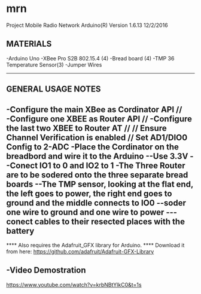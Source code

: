 # mrn
Project Mobile Radio Network
Arduino(R) Version 1.6.13 12/2/2016

MATERIALS
---------------------
-Arduino Uno
-XBee Pro S2B 802.15.4 (4) 
-Bread board (4)
-TMP 36 Temperature Sensor(3)
-Jumper Wires

---------------------

GENERAL USAGE NOTES
---------------------
-Configure the main XBee as Cordinator API //  
-Configure one XBEE as Router API //
-Configure the last two XBEE to Router AT //
        // Ensure Channel Verification is enabled 
        // Set AD1/DIO0 Config to 2-ADC
-Place the Cordinator on the breadbord and wire it to the Arduino
   --Use 3.3V
   --Conect IO1 to 0 and IO2 to 1
-The Three Router are to be sodered onto the three separate bread boards
   --The TMP sensor, looking at the flat end, the left goes to power, 
     the right end goes to ground and the middle connects to IO0
   --soder one wire to ground and one wire to power
       ---conect cables to their resected places with the battery
---------------------

**** Also requires the Adafruit_GFX library for Arduino. ****
Download it from here:
	https://github.com/adafruit/Adafruit-GFX-Library

-Video Demostration
----------------------
https://www.youtube.com/watch?v=krbNBtYlkC0&t=1s
